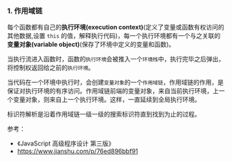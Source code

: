 ### 1. 作用域链
每个函数都有自己的**执行环境(execution context)**(定义了变量或函数有权访问的其他数据,设置 `this` 的值，解释执行代码)，每一个执行环境都有一个与之关联的**变量对象(variable object)**(保存了环境中定义的变量和函数)。

当执行流进入函数时，函数的`执行环境`会被推入一个`环境栈`中，执行完毕之后弹出，将控制权返回给之前的`执行环境`。

当代码在一个环境中执行时，会创建`变量对象`的一个`作用域链`，作用域链的作用，是保证对执行环境的有序访问。作用域链前端的变量对象，来自当前执行环境，上一个变量对象，则来自上一个执行环境。这样，一直延续到全局执行环境。

标识符解析是沿着作用域链一级一级的搜索标识符直到找到为止的过程。

参考：
- 《JavaScript 高级程序设计 第三版》
- https://www.jianshu.com/p/76ed896bbf91

